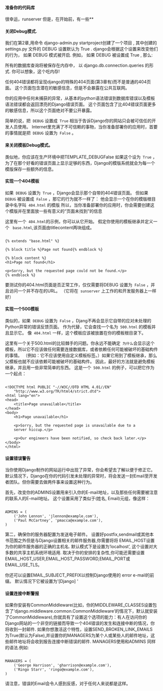 

#### 准备你的代码库


很幸运，runserver 但是，在开始前，有一些**




#### 关闭Debug模式.


我们在第2章,用命令 django-admin.py startproject创建了一个项目 , 其中创建的 settings.py 文件的 DEBUG 设置默认为 True . django会根据这个设置来改变他们的行为， 如果 DEBUG 模式被开启. 例如， 如果 DEBUG 被设置成 True , 那么:




所有的数据库查询将被保存在内存中， 以
django.db.connection.queries 的形式. 你可以想象，这个吃内存!







任何404错误都将呈现django的特殊的404页面(第3章有)而不是普通的404页面。 这个页面包含潜在的敏感信息，但是不会暴露在公共互联网。







你的应用中任何未捕获的异常，从基本的python语法错误到数据库错误以及模板语法错误都会返回漂亮的Django错误页面。 这个页面包含了比404错误页面更多的敏感信息，所以这个页面绝对不要公开暴露。





简单的说，把`` DEBUG`` 设置成`` True`` 相当于告诉Django你的网站只会被可信任的开发人员使用。 Internet里充满了不可信赖的事物，当你准备部署你的应用时，首要的事情就是把`` DEBUG`` 设置为`` False`` 。







#### 来关闭模板Debug模式。


类似地，你应该在生产环境中把TEMPLATE_DEBUGFalse 如果这个设为`` True`` ，为了在那个好看的错误页面上显示足够的东西，Django的模版系统就会为每一个模版保存一些额外的信息。







#### 实现一个404模板


如果`` DEBUG`` 设置为`` True`` ，Django会显示那个自带的404错误页面。 但如果`` DEBUG`` 被设置成`` False`` ，那它的行为就不一样了： 他会显示一个在你的模版根目录中名字叫`` 404.html`` 的模版 所以，当你准备部署你的应用时，你会需要创建这个模版并在里面放一些有意义的“页面未找到”的信息


这里有一个`` 404.html``的示例，你可以从它开始。 假定你使用的模板继承并定义一个 `` base.html``,该页面由titlecontent两块组成。



```

{% extends "base.html" %}

{% block title %}Page not found{% endblock %}

{% block content %}
<h1>Page not found</h1>

<p>Sorry, but the requested page could not be found.</p>
{% endblock %}

```

要测试你的404.html页面是否正常工作，仅仅需要将DEBUG 设置为`` False`` ，并且访问一个并不存在的URL。 （它将在`` sunserver`` 上工作的和开发服务器上一样好）







#### 实现一个500模板


类似的，如果`` DEBUG`` 设置为`` False`` ，Djang不再会显示它自带的应对未处理的Python异常的错误反馈页面。 作为代替，它会查找一个名为`` 500.html`` 的模板并且显示它。 像`` 404.html`` 一样，这个模板应该被放置在你的模板根目录下。


这里有一个关于500.html的比较棘手的问题。你永远不能确定`` 为什么``会显示这个模板，所以它不应该做任何需要连接数据库，或者依赖任何可能被破坏的基础构件的事情。 （例如：它不应该使用自定义模板标签。）如果它用到了模板继承，那么父模板也就不应该依赖可能被破坏的基础构件。
因此，最好的方法就是避免模板继承，并且用一些非常简单的东西。 这是一个`` 500.html`` 的例子，可以把它作为一个起点：



```

<!DOCTYPE html PUBLIC "-//W3C//DTD HTML 4.01//EN"
    "http://www.w3.org/TR/html4/strict.dtd">
<html lang="en">
<head>
    <title>Page unavailable</title>
</head>
<body>
    <h1>Page unavailable</h1>

    <p>Sorry, but the requested page is unavailable due to a
    server hiccup.</p>

    <p>Our engineers have been notified, so check back later.</p>
</body>
</html>

```






#### 设置错误警告


当你使用Django制作的网站运行中出现了异常，你会希望去了解以便于修正它。 默认情况下，Django在你的代码引发未处理的异常时，将会发送一封Email至开发者团队。但你需要去做两件事来设置这种行为。


首先，改变你的ADMINS设置用来引入你的E-mail地址，以及那些任何需要被注意的联系人的E-mail地址。 这个设置采用了类似于(姓名, Email)元组，像这样：



```

ADMINS = (
    ('John Lennon', 'jlennon@example.com'),
    ('Paul McCartney', 'pmacca@example.com'),
)

```

第二，确保你的服务器配置为发送电子邮件。 设置好postfix,sendmail或其他本书范围之外但是与Django设置相关的邮件服务器,你需要将将 EMAIL_HOST设置为你的邮件服务器的正确的主机名. 默认模式下是设置为’localhost’, 这个设置对大多数的共享主机系统环境适用. 取决于你的安排的复杂性,你可能还需要设置 EMAIL_HOST_USER,EMAIL_HOST_PASSWORD,EMAIL_PORT或EMAIL_USE_TLS。


你还可以设置EMAIL_SUBJECT_PREFIX以控制Django使用的 error e-mail的前缀。 默认情况下它被设置为'[Django] '







#### 设置连接中断警报


如果你安装有CommonMiddleware(比如，你的MIDDLEWARE_CLASSES设置包含了’django.middleware.common.CommonMiddleware’的情况下，默认就安装了CommonMiddleware),你就具有了设置这个选项的能力：有人在访问你的Django网站的一个非空的链接而导致一个404错误的发生和连接中断的情况，你将收到一封邮件. 如果你想激活这个特性，设置SEND_BROKEN_LINK_EMAILS 为True(默认为False),并设置你的MANAGERS为某个人或某些人的邮件地址，这些邮件地址将会收到报告连接中断错误的邮件.
MANAGERS使用和ADMINS 同样的语法.例如:



```

MANAGERS = (
    ('George Harrison', 'gharrison@example.com'),
    ('Ringo Starr', 'ringo@example.com'),
)

```

请注意，错误的Email会令人感到反感，对于任何人来说都是这样。







